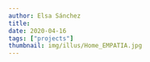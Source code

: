 ```yaml
---
author: Elsa Sánchez
title:
date: 2020-04-16
tags: ["projects"]
thumbnail: img/illus/Home_EMPATIA.jpg
---
```

